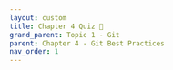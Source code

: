 ```yaml
---
layout: custom
title: Chapter 4 Quiz 📝
grand_parent: Topic 1 - Git
parent: Chapter 4 - Git Best Practices
nav_order: 1
---
```


<div id="quiz">
    <link rel="stylesheet" href="https://cdnjs.cloudflare.com/ajax/libs/font-awesome/6.7.2/css/all.min.css">    
    <style>
        #quiz {
            font-family: "Segoe UI", roboto, "Helvetica Neue", arial, sans-serif;
            line-height: 1.6;
            max-width: 800px;
            margin: 0 auto;
            padding: 20px;
            color: black;
        }

        #quiz header {
            text-align: center;
            margin-bottom: 20px;
            padding-bottom: 10px;
            border-bottom: 2px solid #eee;
        }

        #quiz .chapter-name {
            font-size: 30px;
            font-weight: bold;
            text-align: left;
        }

        #quiz .container {
            background-color: #f9f9f9;
            border-radius: 8px;
            padding: 2px 20px;
            margin-bottom: 20px;
            border: 2px solid lightgray;
        }

        #quiz .quiz-info {
            justify-content: space-between;
            margin-bottom: 20px;
            font-weight: bold;
        }

        #quiz .btn {
            font-size: 16px;
            display: inline-block;
            background-color: #315EEB;
            color: white;
            padding: 10px 20px;
            text-decoration: none;
            border-radius: 5px;
            font-weight: bold;
            margin-right: 10px;
            border: none;
            cursor: pointer;
        }

        #quiz .btn:hover {
            background-color: #1046e9;
        }

        #quiz .return-link {
            color: #315EEB;
            text-decoration: none;
        }

        #quiz .return-link:hover {
            text-decoration: underline;
        }

        #quiz .actions {
            text-align: center;
            margin-top: 30px;
        }

        #quiz p + ul, h3 + ul {
            margin-top: -15px;
        }

        #quiz h2 {
            font-size: 20px;
        }

        #quiz #quiz-container {
            display: none;
        }

        #quiz .progress-container {
            width: 100%;
            background-color: #e4e4e4;
            border-radius: 10px;
            margin: 20px 0 40px;
        }

        #quiz .progress-bar {
            height: 10px;
            background-color: #7253ed;
            border-radius: 9px;
            transition: width 0.3s ease;
        }

        #quiz .question-container {
            margin-bottom: 20px;
        }

        #quiz .options {
            margin: 15px 0;
        }

        #quiz .option {
            margin: 10px 0;
            padding: 10px;
            border: 1px solid #ddd;
            border-radius: 5px;
            cursor: pointer;
        }

        #quiz .option:hover {
            background-color: #f5f5f5;
        }

        #quiz .option.disabled {
            cursor: not-allowed;
            opacity: 0.7;
        }

        #quiz .option.selected {
            background-color: #e0e0e0;
        }

        #quiz .quiz-btn, .return-btn {
            width: 160px;
            background-color: #315EEB;
            color: white;
            border: none;
            padding: 10px 15px;
            text-align: center;
            display: inline-block;
            font-size: 16px;
            margin: 10px 2px;
            cursor: pointer;
            border-radius: 5px;
        }

        #quiz .return-btn {
            background-color: white;
            color: #315EEB;
            box-shadow: inset 0 0 0 2px #315EEB;
        }

        #quiz .quiz-btn:hover {
            background-color: #1046e9;
        }

        #quiz .return-btn:hover {
            text-decoration: underline;
        }

        #quiz .feedback-correct {
            background-color: #e7f9eb;
            padding: 0 20px;
            border-radius: 5px;
            border: 1px solid #54b56b;
            margin: 25px 0;
        }

        #quiz .feedback-incorrect {
            background-color: #fff4f4;
            padding: 0 20px;
            border-radius: 5px;
            border: 1px solid #df7d87;
            margin: 25px 0;
        }

        #quiz .hidden {
            display: none;
        }

        #quiz .quiz-complete {
            text-align: center;
        }
        
        #quiz #areas-for-review {
            text-align: left;
            background-color: #fef7ed;
            border-radius: 8px;
            border: 1px solid #ebcfa8;
            margin-bottom: 20px;
        }
        
        #quiz .review-section h3 {
            margin-bottom: 5px;
        }

        #quiz .review-item {
            text-align: left;
            margin-bottom: 15px;
            padding: 15px;
            border-radius: 5px;
        }

        #quiz .review-item.correct-review {
            background-color: #e7f9eb;
            border: 1px solid #54b56b;
        }

        #quiz .review-item.incorrect-review {
            background-color: #fff4f4;
            border: 1px solid #df7d87;
        }

        #quiz .review-question {
            font-size: 18px;
            font-weight: bold;
            margin-bottom: 8px;
        }

        #quiz .user-answer {
            color: #333;
            margin-left: 25px;
        }

        #quiz .option-letter {
            font-weight: bold;
            margin-right: 8px;
        }
        
        #quiz .score-container {
            display: flex;
            align-items: center;
            justify-content: left;
            background-color: #f9f9f9;
            border-radius: 8px;
            padding: 10px 20px;
            margin: 20px 0;
            border: 2px solid lightgray;
        }

        #quiz .score-circle {
            width: 100px;
            height: 100px;
            border-radius: 50%;
            background-color: #315EEB;
            color: white;
            display: flex;
            flex-direction: column;
            align-items: center;
            justify-content: center;
            font-weight: bold;
            margin-right: 15px;
        }
        
        #quiz .score-display {
            display: flex;
            align-items: baseline;
            justify-content: center;
        }

        #quiz .score-numerator {
            font-size: 32px;
            font-weight: bold;
            line-height: 1;
        }

        #quiz .score-divider {
            font-size: 24px;
            margin: 0 2px;
            line-height: 1;
        }

        #quiz .score-denominator {
            font-size: 20px;
            line-height: 1;
        }

        #quiz .completion-message {
            text-align: left;
            margin-left: 20px;
            <!-- flex-grow: 1; -->
            <!-- justify-content: left; -->
        }
    </style>

    <div id="intro-page">
        <header>
            <div class="chapter-name">Chapter 4 - Git Best Practices</div>
        </header>
        
        <div class="container">
            <p>This quiz covers the key concepts from Chapter 4 - Git Best Practices.</p>
            <p>You'll be tested on:</p>
            <ul>
                <li>The importance of documentation for project maintainability</li>
                <li>How and when to use a project’s Wiki for extended documentation</li>
                <li>Best practices for writing clear and useful code comments</li>
            </ul>
        </div>

        <div class="quiz-info">
            <div>Number of questions: 7</div>
            <div>Estimated time: 5-7 minutes</div>
        </div>
        
        <div class="container">
            <h3>Instructions</h3>
            <ul>
                <li>Select the best answer for each multiple-choice question</li>
                <li>You'll receive immediate feedback after answering</li>
                <li>At the end, you'll see a summary of your results</li>
            </ul>
        </div>
        
        <div class="actions">
            <button id="start-quiz-btn" class="btn">Start Quiz</button>
            <a href="../index" class="return-link">Return to Chapter</a>
        </div>
    </div>
    
    <div id="quiz-container">
        <h3 style="font-weight: normal;" id="question-counter">Question 1 of 7</h3>
        <div class="progress-container">
            <div id="progress-bar" class="progress-bar"></div>
        </div>
        
        <div id="question-container" class="question-container"></div>
        
        <div id="options-container" class="options"></div>
        
        <button id="submit-btn" class="quiz-btn hidden">Submit Answer</button>
        
        <div id="feedback-container"></div>
        
        <button id="next-btn" class="quiz-btn hidden">Next Question</button>
    </div>
    
    <div id="quiz-complete" class="quiz-complete hidden">
        <div class="chapter-name">Quiz Completed!</div>
        
        <div class="score-container">
            <div class="score-circle">
                <div class="score-display">
                    <span class="score-numerator" id="score">0</span>
                    <span class="score-divider">/</span>
                    <span class="score-denominator" id="total-questions">7</span>
                </div>
                <div style="font-weight: normal;">correct</div>
            </div>
            <div class="completion-message">
                <h2 style="font-size: 24px; margin-top: 5px"></h2>
                <p></p>
            </div>
        </div>
                
        <h3 style="text-align: left; margin-top: 25px; margin-bottom: 5px;">Areas for Review</h3>
        <div id="areas-for-review">
            <ul style="margin-top: 10px; margin-left: 20px" id="review-list"></ul>
        </div>
        
        <div class="review-section">
            <h3 style="text-align: left;">Question Review</h3>
            <div id="question-review"></div>
        </div>
        
        <div>
            <button id="return-chapter" class="return-btn" onclick="window.location.href='../index'">Return to Chapter</button>
            <button id="next-chapter" class="quiz-btn" onclick="window.location.href='../../../topic-2-DevOps/chapter-1-intro-to-devops/index'">Next Chapter</button>
        </div>
    </div>

    <script>
        const quizData = [
            {
                question: "What is the main purpose of a README file?",
                options: [
                    "To keep a list of team members working on the project",
                    "To provide a high-level overview, usage instructions, and contribution guidelines",
                    "To display all version history and code commits",
                    "To automatically update code when changes are made"
                ],
                correctAnswer: 1,
                explanation: "A README gives essential information about the project's purpose, setup, usage, and collaboration processes."
            },
            {
                question: "What is the purpose of using a project wiki?",
                options: [
                    "To save backup copies of the repository",
                    "To store extensive documentation like tutorials, design notes, and examples",
                    "To log every commit made to the project",
                    "To automatically generate installation scripts for users"
                ],
                correctAnswer: 1,
                explanation: "A project's wiki is great for more detailed, ongoing documentation beyond the README."
            },
            {
                question: "How should comments be used within code?",
                options: [
                    "To explain what every single line of code does",
                    "To document the reasoning behind complex logic or significant changes",
                    "To replace function names and variable declarations",
                    "To speed up the compilation of the code"
                ],
                correctAnswer: 1,
                explanation: "Code comments are best used to explain why something was done a certain way, helping future developers understand important decisions."
            }
        ];

        let currentQuestion = 0;
        let score = 0;
        let userAnswers = [];
        let selectedOption = null;
        let answerSubmitted = false;

        const introPage = document.getElementById('intro-page');
        const startQuizBtn = document.getElementById('start-quiz-btn');
        const questionContainer = document.getElementById('question-container');
        const optionsContainer = document.getElementById('options-container');
        const submitBtn = document.getElementById('submit-btn');
        const nextBtn = document.getElementById('next-btn');
        const feedbackContainer = document.getElementById('feedback-container');
        const questionCounter = document.getElementById('question-counter');
        const progressBar = document.getElementById('progress-bar');
        const quizContainer = document.getElementById('quiz-container');
        const quizComplete = document.getElementById('quiz-complete');
        const scoreDisplay = document.getElementById('score');
        const totalQuestionsDisplay = document.getElementById('total-questions');
        const reviewList = document.getElementById('review-list');
        const questionReview = document.getElementById('question-review');
        const returnChapterBtn = document.getElementById('return-chapter');
        const nextChapterBtn = document.getElementById('next-chapter');
        const quizInfo = document.querySelector('.quiz-info');
        
        quizInfo.innerHTML = `
            <div>Number of questions: ${quizData.length}</div>
            <div>Estimated time: ${Math.round(quizData.length * 0.75)}-${Math.ceil(quizData.length * 1.25)} minutes</div>
        `;

        startQuizBtn.addEventListener('click', () => {
            introPage.style.display = 'none';
            quizContainer.style.display = 'block';
            initQuiz();
        });

        function initQuiz() {
            showQuestion();
            totalQuestionsDisplay.textContent = quizData.length;
        }

        function showQuestion() {
            answerSubmitted = false;
            const question = quizData[currentQuestion];
            questionContainer.innerHTML = `<h3>${question.question}</h3>`;
            
            optionsContainer.innerHTML = '';
            const optionLetters = ['A', 'B', 'C', 'D'];
            question.options.forEach((option, index) => {
                const optionElement = document.createElement('div');
                optionElement.className = 'option';
                optionElement.innerHTML = `<span class="option-letter">${optionLetters[index]}.</span> ${option}`;
                optionElement.dataset.index = index;
                optionElement.addEventListener('click', selectOption);
                optionsContainer.appendChild(optionElement);
            });
            
            questionCounter.textContent = `Question ${currentQuestion + 1} of ${quizData.length}`;
            progressBar.style.width = `${(currentQuestion / quizData.length) * 100}%`;
            
            submitBtn.classList.add('hidden');
            nextBtn.classList.add('hidden');
            feedbackContainer.innerHTML = '';
            
            if (currentQuestion === quizData.length - 1) {
                nextBtn.textContent = 'See Results';
            } else {
                nextBtn.textContent = 'Next Question';
            }
        }

        function selectOption(e) {
            if (answerSubmitted) return;
            
            document.querySelectorAll('.option').forEach(option => {
                option.classList.remove('selected');
            });
            
            e.target.classList.add('selected');
            selectedOption = e.target.dataset.index;
            
            submitBtn.classList.remove('hidden');
        }

        submitBtn.addEventListener('click', () => {
            if (selectedOption === null) return;
            
            answerSubmitted = true;
            
            document.querySelectorAll('.option').forEach(option => {
                option.classList.add('disabled');
            });
            
            const question = quizData[currentQuestion];
            const selectedIndex = parseInt(selectedOption);
            const isCorrect = selectedIndex === question.correctAnswer;
            
            userAnswers.push({
                question: question.question,
                userAnswer: question.options[selectedIndex],
                correctAnswer: question.options[question.correctAnswer],
                explanation: question.explanation,
                isCorrect: isCorrect
            });
            
            if (isCorrect) {
                score++;
                showCorrectFeedback();
            } else {
                showIncorrectFeedback();
            }
            progressBar.style.width = `${((currentQuestion + 1) / quizData.length) * 100}%`;

            submitBtn.classList.add('hidden');
            nextBtn.classList.remove('hidden');
        });

        function showCorrectFeedback() {
            const question = quizData[currentQuestion];
            feedbackContainer.innerHTML = `
                <div class="feedback-correct">
                    <p style="color: green; font-size: 18px"><strong><i class="fa-solid fa-circle-check"></i> Correct!</strong></p>
                    <p><strong>You selected:</strong> ${question.options[question.correctAnswer]}</p>
                    <p style="margin-left: 20px">${question.explanation}</p>
                </div>
            `;
        }

        function showIncorrectFeedback() {
            const question = quizData[currentQuestion];
            feedbackContainer.innerHTML = `
                <div class="feedback-incorrect">
                    <p style="color: red; font-size: 18px"><strong><i class="fa-solid fa-circle-xmark"></i> Incorrect</strong></p>
                    <p><strong>You selected:</strong> ${question.options[selectedOption]}</p>
                    <p style="margin-left: 20px">${question.explanation}</p>
                    <p><strong style="color: green">Correct answer:</strong> ${question.options[question.correctAnswer]}</p>
                    <p style="margin-left: 20px">${question.explanation}</p>
                </div>
            `;
        }

        nextBtn.addEventListener('click', () => {
            currentQuestion++;
            
            if (currentQuestion < quizData.length) {
                showQuestion();
                selectedOption = null;
            } else {
                completeQuiz();
            }
        });

        function completeQuiz() {
            quizContainer.style.display = 'none';
            quizComplete.classList.remove('hidden');
            
            scoreDisplay.textContent = score;
            
            const percentage = (score / quizData.length) * 100;
            const quizName = "Introduction to Version Control";
            
            const completionMessage = document.querySelector('.completion-message h2');
            const completionSubtext = document.querySelector('.completion-message p');
            
            if (percentage >= 75) {
                completionMessage.textContent = 'Good job!';
                completionSubtext.innerHTML = `You've completed the ${quizName} quiz`;
            } else {
                completionMessage.textContent = 'Good effort';
                completionSubtext.innerHTML = `
                    <div style="margin-bottom: 8px; color: #666;">Score at least 75% to pass the quiz</div>
                    <a href="../index" class="return-link">Review this chapter</a>
                `;
                
                const reviewLink = completionSubtext.querySelector('.return-link');
                reviewLink.addEventListener('click', () => {
                    alert('Returning to chapter for review...');
                });
            }
            
            const incorrectQuestions = userAnswers.filter(answer => !answer.isCorrect);
            if (incorrectQuestions.length > 0) {
                reviewList.innerHTML = incorrectQuestions.map(q => 
                    `<li>${q.question}</li>`
                ).join('');
            } else {
                reviewList.innerHTML = "<li>No areas need review</li>";
            }
            
            questionReview.innerHTML = userAnswers.map((answer, index) => {
                return `
                    <div class="review-item ${answer.isCorrect ? 'correct-review' : 'incorrect-review'}">
                        <div class="review-question">
                            <i class="${answer.isCorrect ? 'fa-solid fa-circle-check' : 'fa-solid fa-circle-xmark'}" style="color: ${answer.isCorrect ? 'green' : 'red'}"></i>
                                Question ${index + 1}: ${answer.question}
                        </div>
                        <div class="user-answer ${answer.isCorrect ? 'correct' : 'incorrect'}">
                            Your answer: ${answer.userAnswer} ${answer.isCorrect ? '' : ''}
                        </div>
                        ${!answer.isCorrect ? `
                            <div style="color: #00ab41; margin-left: 25px">
                                Correct answer: ${answer.correctAnswer}
                            </div>
                        ` : ''}
                    </div>
                `;
            }).join('');
        }
    </script>
</div>
